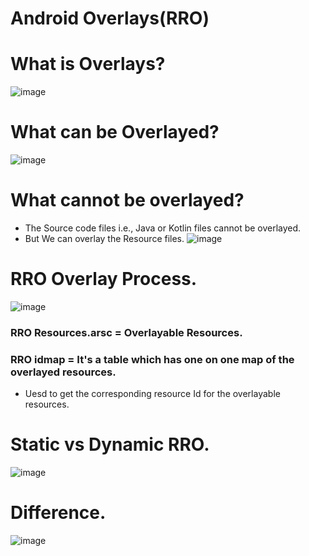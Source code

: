 # Android Overlays(RRO)


# What is Overlays?
![image](https://github.com/user-attachments/assets/7d80c963-bae2-49d2-b0cb-7f0749eac0a6)


# What can be Overlayed?
![image](https://github.com/user-attachments/assets/a3ec8a9e-113a-4d5c-8179-1cd8b64f1242)


# What cannot be overlayed?
- The Source code files i.e., Java or Kotlin files cannot be overlayed.
- But We can overlay the Resource files.
![image](https://github.com/user-attachments/assets/3877a818-98a1-4618-a705-dfd8a9d99435)


# RRO Overlay Process.
![image](https://github.com/user-attachments/assets/e5f41497-dc09-4d0d-9bfb-70616f577522)

### RRO Resources.arsc = Overlayable Resources.
### RRO idmap = It's a table which has one on one map of the overlayed resources.
 - Uesd to get the corresponding resource Id for the overlayable resources.


# Static vs Dynamic RRO.

![image](https://github.com/user-attachments/assets/f93f0574-72a8-4d16-b38b-2067f036f1f7)


# Difference.
![image](https://github.com/user-attachments/assets/d25af671-b1ba-4e54-a4d4-9c6167071138)
